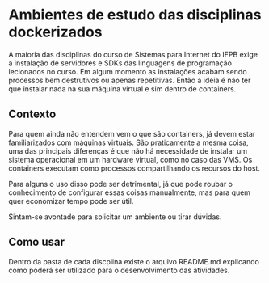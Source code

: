 # Ambientes de estudo das disciplinas dockerizados

A maioria das disciplinas do curso de Sistemas para Internet do IFPB exige a instalação de servidores e SDKs das linguagens de programação lecionados no curso.
Em algum momento as instalações acabam sendo processos bem destrutivos ou apenas repetitivas.
Então a ideia é não ter que instalar nada na sua máquina virtual e sim dentro de containers.


## Contexto

Para quem ainda não entendem vem o que são containers, já devem estar familiarizados com máquinas virtuais.
São praticamente a mesma coisa, uma das principais diferenças é que não há necessidade de instalar um sistema operacional em um hardware virtual, como no caso das VMS.
Os containers executam como processos compartilhando os recursos do host.

Para alguns o uso disso pode ser detrimental, já que pode roubar o conhecimento de configurar essas coisas manualmente, mas para quem quer economizar tempo pode ser útil.

Sintam-se avontade para solicitar um ambiente ou tirar dúvidas.


## Como usar

Dentro da pasta de cada discplina existe o arquivo README.md explicando como poderá ser utilizado para o desenvolvimento das atividades.
